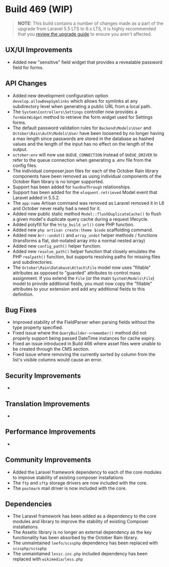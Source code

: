 # Build 469 (WIP)

>**NOTE:** This build contains a number of changes made as a part of the upgrade from Laravel 5.5 LTS to 6.x LTS, it is highly recommended that you [review the upgrade guide](https://github.com/octoberrain/meta/blob/master/l6-upgrade-notes.md) to ensure you aren't affected.

## UX/UI Improvements
- Added new "sensitive" field widget that provides a revealable password field for forms.

## API Changes
- Added new development configuration option `develop.allowDeepSymlinks` which allows for symlinks at any subdirectory level when generating a public URL from a local path.
- The `System\Controllers\Settings` controller now provides a `formGetWidget` method to retrieve the form widget used for Settings forms.
- The default password validation rules for `Backend\Models\User` and `October\Rain\Auth\Models\User` have been loosened by no longer having a max length since passwords are stored in the database as hashed values and the length of the input has no effect on the length of the output.
- `october:env` will now use `QUEUE_CONNECTION` instead of `QUEUE_DRIVER` to refer to the queue connection when generating a .env file from the config files.
- The individual composer.json files for each of the October Rain library components have been removed as using individual components of the October Rain library is no longer supported.
- Support has been added for `hasOneThrough` relationships.
- Support has been added for the `eloquent.retrieved` Model event that Laravel added in 5.5.2.
- The `app:name` Artisan command was removed as Laravel removed it in L6 and October never really had a need for it.
- Added new public static method `Model::flushDuplicateCache()` to flush a given model's duplicate query cache during a request lifecycle.
- Added polyfill for the `http_build_url()` core PHP function.
- Added new `php artisan create:theme $code` scaffolding command.
- Added new `Arr::undot()` and `array_undot` helper methods / functions (transforms a flat, dot-notated array into a normal nested array)
- Added new `config_path()` helper function.
- Added new `resolve_path()` helper function that closely emulates the PHP `realpath()` function, but supports resolving paths for missing files and subdirectories.
- The `October\Rain\Database\Attach\File` model now uses "fillable" attributes as opposed to "guarded" attributes to control mass assignment. If you extend the `File` (or the main `System\Models\File`) model to provide additional fields, you must now copy the "fillable" attributes to your extension and add any additional fields to this definition.

## Bug Fixes
- Improved stability of the FieldParser when parsing fields without the type property specified.
- Fixed issue where the `QueryBuilder->remember()` method did not properly support being passed DateTime instances for cache expiry.
- Fixed an issue introduced in Build 466 where asset files were unable to be created through the CMS section.
- Fixed issue where removing the currently sorted by column from the list's visible columns would cause an error.

## Security Improvements
-

## Translation Improvements
-

## Performance Improvements
-

## Community Improvements
- Added the Laravel framework dependency to each of the core modules to improve stability of existing composer installations
- The `ftp` and `sftp` storage drivers are now included with the core.
- The `postmark` mail driver is now included with the core.

## Dependencies
- The Laravel framework has been added as a dependency to the core modules and library to improve the stability of existing Composer installations.
- The Assetic library is no longer an external dependency as the key functionality has been absorbed by the October Rain library.
- The unmaintained `leefo/scssphp` dependency has been replaced with `scssphp/scssphp`
- The unmaintained `lessc.inc.php` included dependency has been replaced with `wikimedia/less.php`
